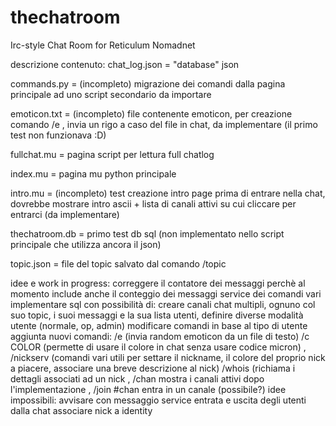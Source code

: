# thechatroom
Irc-style Chat Room for Reticulum Nomadnet 


descrizione contenuto:
chat_log.json = "database" json

commands.py = (incompleto) migrazione dei comandi dalla pagina principale ad uno script secondario da importare 

emoticon.txt = (incompleto) file contenente emoticon, per creazione comando /e , invia un rigo a caso del file in chat, da implementare (il primo test non funzionava :D)

fullchat.mu = pagina script per lettura full chatlog

index.mu = pagina mu python principale

intro.mu = (incompleto) test creazione intro page prima di entrare nella chat, dovrebbe mostrare intro ascii + lista di canali attivi su cui cliccare per entrarci (da implementare)

thechatroom.db = primo test db sql (non implementato nello script principale che utilizza ancora il json)

topic.json = file del topic salvato dal comando /topic

idee e work in progress:
correggere il contatore dei messaggi perchè al momento include anche il conteggio dei messaggi service dei comandi vari
implementare sql con possibilità di: creare canali chat multipli, ognuno col suo topic, i suoi messaggi e la sua lista utenti, definire diverse modalità utente (normale, op, admin)
modificare comandi in base al tipo di utente
aggiunta nuovi comandi: /e (invia random emoticon da un file di testo) /c COLOR (permette di usare il colore in chat senza usare codice micron) , /nickserv (comandi vari utili per settare il nickname, il colore del proprio nick a piacere, associare una breve descrizione al nick) /whois (richiama i dettagli associati ad un nick , /chan mostra i canali attivi dopo l'implementazione , /join #chan entra in un canale (possibile?)
idee impossibili: avvisare con messaggio service entrata e uscita degli utenti dalla chat
associare nick a identity
